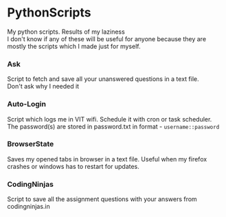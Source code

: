 # PythonScripts
My python scripts. Results of my laziness  
I don't know if any of these will be useful for anyone because they are mostly the scripts which I made just for myself.

### Ask
Script to fetch and save all your unanswered questions in a text file.  
Don't ask why I needed it

### Auto-Login
Script which logs me in VIT wifi. Schedule it with cron or task scheduler.  
The password(s) are stored in password.txt in format - `username::password`

### BrowserState
Saves my opened tabs in browser in a text file. Useful when my firefox crashes or windows has to restart for updates.

### CodingNinjas
Script to save all the assignment questions with your answers from codingninjas.in 
